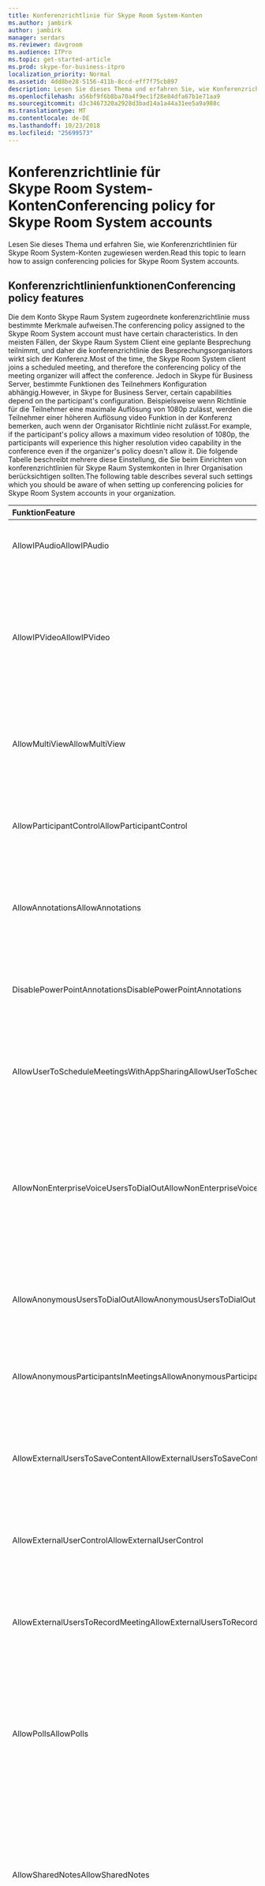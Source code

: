 ```yaml
---
title: Konferenzrichtlinie für Skype Room System-Konten
ms.author: jambirk
author: jambirk
manager: serdars
ms.reviewer: davgroom
ms.audience: ITPro
ms.topic: get-started-article
ms.prod: skype-for-business-itpro
localization_priority: Normal
ms.assetid: 4dd8be28-5156-411b-8ccd-eff7f75cb897
description: Lesen Sie dieses Thema und erfahren Sie, wie Konferenzrichtlinien für Skype Room System-Konten zugewiesen werden.
ms.openlocfilehash: a56bf9f6b8ba70a4f9ec1f28e84dfa67b1e71aa9
ms.sourcegitcommit: d3c3467320a2928d3bad14a1a44a31ee5a9a988c
ms.translationtype: MT
ms.contentlocale: de-DE
ms.lasthandoff: 10/23/2018
ms.locfileid: "25699573"
---
```

# <a name="conferencing-policy-for-skype-room-system-accounts"></a><span data-ttu-id="761e6-103">Konferenzrichtlinie für Skype Room System-Konten</span><span class="sxs-lookup"><span data-stu-id="761e6-103">Conferencing policy for Skype Room System accounts</span></span>
 
<span data-ttu-id="761e6-104">Lesen Sie dieses Thema und erfahren Sie, wie Konferenzrichtlinien für Skype Room System-Konten zugewiesen werden.</span><span class="sxs-lookup"><span data-stu-id="761e6-104">Read this topic to learn how to assign conferencing policies for Skype Room System accounts.</span></span>
  
## <a name="conferencing-policy-features"></a><span data-ttu-id="761e6-105">Konferenzrichtlinienfunktionen</span><span class="sxs-lookup"><span data-stu-id="761e6-105">Conferencing policy features</span></span>

<span data-ttu-id="761e6-106">Die dem Konto Skype Raum System zugeordnete konferenzrichtlinie muss bestimmte Merkmale aufweisen.</span><span class="sxs-lookup"><span data-stu-id="761e6-106">The conferencing policy assigned to the Skype Room System account must have certain characteristics.</span></span> <span data-ttu-id="761e6-107">In den meisten Fällen, der Skype Raum System Client eine geplante Besprechung teilnimmt, und daher die konferenzrichtlinie des Besprechungsorganisators wirkt sich der Konferenz.</span><span class="sxs-lookup"><span data-stu-id="761e6-107">Most of the time, the Skype Room System client joins a scheduled meeting, and therefore the conferencing policy of the meeting organizer will affect the conference.</span></span> <span data-ttu-id="761e6-108">Jedoch in Skype für Business Server, bestimmte Funktionen des Teilnehmers Konfiguration abhängig.</span><span class="sxs-lookup"><span data-stu-id="761e6-108">However, in Skype for Business Server, certain capabilities depend on the participant's configuration.</span></span> <span data-ttu-id="761e6-109">Beispielsweise wenn Richtlinie für die Teilnehmer eine maximale Auflösung von 1080p zulässt, werden die Teilnehmer einer höheren Auflösung video Funktion in der Konferenz bemerken, auch wenn der Organisator Richtlinie nicht zulässt.</span><span class="sxs-lookup"><span data-stu-id="761e6-109">For example, if the participant's policy allows a maximum video resolution of 1080p, the participants will experience this higher resolution video capability in the conference even if the organizer's policy doesn't allow it.</span></span> <span data-ttu-id="761e6-110">Die folgende Tabelle beschreibt mehrere diese Einstellung, die Sie beim Einrichten von konferenzrichtlinien für Skype Raum Systemkonten in Ihrer Organisation berücksichtigen sollten.</span><span class="sxs-lookup"><span data-stu-id="761e6-110">The following table describes several such settings which you should be aware of when setting up conferencing policies for Skype Room System accounts in your organization.</span></span> 
  
|<span data-ttu-id="761e6-111">Funktion</span><span class="sxs-lookup"><span data-stu-id="761e6-111">Feature</span></span>  <br/> |<span data-ttu-id="761e6-112">Wert</span><span class="sxs-lookup"><span data-stu-id="761e6-112">Value</span></span>  <br/> |<span data-ttu-id="761e6-113">Kommentar</span><span class="sxs-lookup"><span data-stu-id="761e6-113">Comment</span></span>  <br/> |
|:-----|:-----|:-----|
|<span data-ttu-id="761e6-114">AllowIPAudio</span><span class="sxs-lookup"><span data-stu-id="761e6-114">AllowIPAudio</span></span>  <br/> |<span data-ttu-id="761e6-115">TRUE</span><span class="sxs-lookup"><span data-stu-id="761e6-115">TRUE</span></span>  <br/> |<span data-ttu-id="761e6-116">Für Audio Skype Raum System wahr sein müssen</span><span class="sxs-lookup"><span data-stu-id="761e6-116">Must be true for Skype Room System audio</span></span>  <br/> |
|<span data-ttu-id="761e6-117">AllowIPVideo</span><span class="sxs-lookup"><span data-stu-id="761e6-117">AllowIPVideo</span></span>  <br/> |<span data-ttu-id="761e6-118">TRUE</span><span class="sxs-lookup"><span data-stu-id="761e6-118">TRUE</span></span>  <br/> |<span data-ttu-id="761e6-119">Für Audio in "Jetzt besprechen" (ad-hoc-) Whiteboardsitzungen in Skype Raum System arbeiten Skype Raum System wahr sein müssen</span><span class="sxs-lookup"><span data-stu-id="761e6-119">Must be true for Skype Room System audio to work in Meet Now (ad hoc) whiteboard sessions in Skype Room System</span></span>  <br/> |
|<span data-ttu-id="761e6-120">AllowMultiView</span><span class="sxs-lookup"><span data-stu-id="761e6-120">AllowMultiView</span></span>  <br/> |<span data-ttu-id="761e6-121">TRUE</span><span class="sxs-lookup"><span data-stu-id="761e6-121">TRUE</span></span>  <br/> |<span data-ttu-id="761e6-122">Skype Raum System zum Rendern mit mehreren Ansicht mehrere Videostreams ermöglicht</span><span class="sxs-lookup"><span data-stu-id="761e6-122">Allows Skype Room System to render multi-view, multiple video streams</span></span>  <br/> |
|<span data-ttu-id="761e6-123">AllowParticipantControl</span><span class="sxs-lookup"><span data-stu-id="761e6-123">AllowParticipantControl</span></span>  <br/> |<span data-ttu-id="761e6-124">TRUE</span><span class="sxs-lookup"><span data-stu-id="761e6-124">TRUE</span></span>  <br/> |<span data-ttu-id="761e6-125">Wirkt sich auf Jetzt besprechen (ad-hoc-) Whiteboardsitzungen in Skype Raum System</span><span class="sxs-lookup"><span data-stu-id="761e6-125">Affects Meet Now (ad hoc) whiteboard sessions in Skype Room System</span></span>  <br/> |
|<span data-ttu-id="761e6-126">AllowAnnotations</span><span class="sxs-lookup"><span data-stu-id="761e6-126">AllowAnnotations</span></span>  <br/> |<span data-ttu-id="761e6-127">TRUE</span><span class="sxs-lookup"><span data-stu-id="761e6-127">TRUE</span></span>  <br/> |<span data-ttu-id="761e6-128">Wirkt sich auf Jetzt besprechen (ad-hoc-) Whiteboardsitzungen in Skype Raum System</span><span class="sxs-lookup"><span data-stu-id="761e6-128">Affects Meet Now (ad hoc) whiteboard sessions in Skype Room System</span></span>  <br/> |
|<span data-ttu-id="761e6-129">DisablePowerPointAnnotations</span><span class="sxs-lookup"><span data-stu-id="761e6-129">DisablePowerPointAnnotations</span></span>  <br/> |<span data-ttu-id="761e6-130">FALSE</span><span class="sxs-lookup"><span data-stu-id="761e6-130">FALSE</span></span>  <br/> |<span data-ttu-id="761e6-131">Wirkt sich auf Jetzt besprechen (ad-hoc-) Whiteboardsitzungen in Skype Raum System</span><span class="sxs-lookup"><span data-stu-id="761e6-131">Affects Meet Now (ad hoc) whiteboard sessions in Skype Room System</span></span>  <br/> |
|<span data-ttu-id="761e6-132">AllowUserToScheduleMeetingsWithAppSharing</span><span class="sxs-lookup"><span data-stu-id="761e6-132">AllowUserToScheduleMeetingsWithAppSharing</span></span>  <br/> |<span data-ttu-id="761e6-133">TRUE</span><span class="sxs-lookup"><span data-stu-id="761e6-133">TRUE</span></span>  <br/> |<span data-ttu-id="761e6-134">Wirkt sich auf Jetzt besprechen (ad-hoc-) Whiteboardsitzungen in Skype Raum System</span><span class="sxs-lookup"><span data-stu-id="761e6-134">Affects Meet Now (ad hoc) whiteboard sessions in Skype Room System</span></span>  <br/> |
|<span data-ttu-id="761e6-135">AllowNonEnterpriseVoiceUsersToDialOut</span><span class="sxs-lookup"><span data-stu-id="761e6-135">AllowNonEnterpriseVoiceUsersToDialOut</span></span>  <br/> |<span data-ttu-id="761e6-136">FALSE</span><span class="sxs-lookup"><span data-stu-id="761e6-136">FALSE</span></span>  <br/> |<span data-ttu-id="761e6-137">Gibt an, ob das Konto für Enterprise-VoIP (EV) aktiviert (siehe die aktivieren Skype Raum Systemkonten für Skype für Business Abschnitt) ist, hängt</span><span class="sxs-lookup"><span data-stu-id="761e6-137">Depends on whether the account is Enterprise Voice (EV) enabled (see the Enabling Skype Room System Accounts for Skype for Business section)</span></span>  <br/> |
|<span data-ttu-id="761e6-138">AllowAnonymousUsersToDialOut</span><span class="sxs-lookup"><span data-stu-id="761e6-138">AllowAnonymousUsersToDialOut</span></span>  <br/> |<span data-ttu-id="761e6-139">FALSE</span><span class="sxs-lookup"><span data-stu-id="761e6-139">FALSE</span></span>  <br/> |<span data-ttu-id="761e6-140">Hängt davon ab, ob das Konto für Enterprise-VoIP (EV) aktiviert ist</span><span class="sxs-lookup"><span data-stu-id="761e6-140">Depends on whether the account is Enterprise Voice (EV) enabled</span></span>  <br/> |
|<span data-ttu-id="761e6-141">AllowAnonymousParticipantsInMeetings</span><span class="sxs-lookup"><span data-stu-id="761e6-141">AllowAnonymousParticipantsInMeetings</span></span>  <br/> |<span data-ttu-id="761e6-142">TRUE</span><span class="sxs-lookup"><span data-stu-id="761e6-142">TRUE</span></span>  <br/> |<span data-ttu-id="761e6-143">Wirkt sich auf Jetzt besprechen (ad-hoc-) Whiteboardsitzungen in Skype Raum System</span><span class="sxs-lookup"><span data-stu-id="761e6-143">Affects Meet Now (ad hoc) whiteboard sessions in Skype Room System</span></span>  <br/> |
|<span data-ttu-id="761e6-144">AllowExternalUsersToSaveContent</span><span class="sxs-lookup"><span data-stu-id="761e6-144">AllowExternalUsersToSaveContent</span></span>  <br/> |<span data-ttu-id="761e6-145">TRUE</span><span class="sxs-lookup"><span data-stu-id="761e6-145">TRUE</span></span>  <br/> |<span data-ttu-id="761e6-146">Wirkt sich auf Jetzt besprechen (ad-hoc-) Whiteboardsitzungen in Skype Raum System</span><span class="sxs-lookup"><span data-stu-id="761e6-146">Affects Meet Now (ad hoc) whiteboard sessions in Skype Room System</span></span>  <br/> |
|<span data-ttu-id="761e6-147">AllowExternalUserControl</span><span class="sxs-lookup"><span data-stu-id="761e6-147">AllowExternalUserControl</span></span>  <br/> |<span data-ttu-id="761e6-148">FALSE</span><span class="sxs-lookup"><span data-stu-id="761e6-148">FALSE</span></span>  <br/> |<span data-ttu-id="761e6-149">Wirkt sich auf Jetzt besprechen (ad-hoc-) Whiteboardsitzungen in Skype Raum System</span><span class="sxs-lookup"><span data-stu-id="761e6-149">Affects Meet Now (ad hoc) whiteboard sessions in Skype Room System</span></span>  <br/> |
|<span data-ttu-id="761e6-150">AllowExternalUsersToRecordMeeting</span><span class="sxs-lookup"><span data-stu-id="761e6-150">AllowExternalUsersToRecordMeeting</span></span>  <br/> |<span data-ttu-id="761e6-151">FALSE</span><span class="sxs-lookup"><span data-stu-id="761e6-151">FALSE</span></span>  <br/> |<span data-ttu-id="761e6-152">Wirkt sich auf Jetzt besprechen (ad-hoc-) Whiteboardsitzungen in Skype Raum System</span><span class="sxs-lookup"><span data-stu-id="761e6-152">Affects Meet Now (ad hoc) whiteboard sessions in Skype Room System</span></span>  <br/> |
|<span data-ttu-id="761e6-153">AllowPolls</span><span class="sxs-lookup"><span data-stu-id="761e6-153">AllowPolls</span></span>  <br/> |<span data-ttu-id="761e6-154">TRUE</span><span class="sxs-lookup"><span data-stu-id="761e6-154">TRUE</span></span>  <br/> |<span data-ttu-id="761e6-155">Nicht zutreffend in sofort-Besprechungen (ad-hoc-), aber Skype Raum System kann auf Umfragen auf dem Bildschirm am Anfang der Raum reagieren.</span><span class="sxs-lookup"><span data-stu-id="761e6-155">N/A in Meet Now (ad hoc) meetings, but Skype Room System can respond to polls on the screen at the front of room</span></span>  <br/> |
|<span data-ttu-id="761e6-156">AllowSharedNotes</span><span class="sxs-lookup"><span data-stu-id="761e6-156">AllowSharedNotes</span></span>  <br/> |<span data-ttu-id="761e6-157">TRUE</span><span class="sxs-lookup"><span data-stu-id="761e6-157">TRUE</span></span>  <br/> |<span data-ttu-id="761e6-158">Nicht zutreffend in sofort-Besprechungen (ad-hoc-), aber Skype Raum System kann auf Umfragen auf dem Bildschirm am Anfang der Raum reagieren.</span><span class="sxs-lookup"><span data-stu-id="761e6-158">N/A in Meet Now (ad hoc) meetings, but Skype Room System can respond to polls on the screen at the front of room</span></span>  <br/> |
|<span data-ttu-id="761e6-159">EnableDialInConferencing</span><span class="sxs-lookup"><span data-stu-id="761e6-159">EnableDialInConferencing</span></span>  <br/> |<span data-ttu-id="761e6-160">TRUE</span><span class="sxs-lookup"><span data-stu-id="761e6-160">TRUE</span></span>  <br/> |<span data-ttu-id="761e6-161">Wirkt sich auf Jetzt besprechen (ad-hoc-) Whiteboardsitzungen in Skype Raum System</span><span class="sxs-lookup"><span data-stu-id="761e6-161">Affects Meet Now (ad hoc) whiteboard sessions in Skype Room System</span></span>  <br/> |
|<span data-ttu-id="761e6-162">EnableAppDesktopSharing</span><span class="sxs-lookup"><span data-stu-id="761e6-162">EnableAppDesktopSharing</span></span>  <br/> |<span data-ttu-id="761e6-163">Desktop</span><span class="sxs-lookup"><span data-stu-id="761e6-163">Desktop</span></span>  <br/> |<span data-ttu-id="761e6-164">Wirkt sich auf Jetzt besprechen (ad-hoc-) Whiteboardsitzungen in Skype Raum System</span><span class="sxs-lookup"><span data-stu-id="761e6-164">Affects Meet Now (ad hoc) whiteboard sessions in Skype Room System</span></span>  <br/> |
|<span data-ttu-id="761e6-165">AllowConferenceRecording</span><span class="sxs-lookup"><span data-stu-id="761e6-165">AllowConferenceRecording</span></span>  <br/> |<span data-ttu-id="761e6-166">FALSE</span><span class="sxs-lookup"><span data-stu-id="761e6-166">FALSE</span></span>  <br/> |<span data-ttu-id="761e6-167">Nicht zutreffend für Raum Skype-System.</span><span class="sxs-lookup"><span data-stu-id="761e6-167">N/A for Skype Room System.</span></span> <span data-ttu-id="761e6-168">Wenn „TRUE“ (WAHR), könnte eine ferne Partei aufzeichnen</span><span class="sxs-lookup"><span data-stu-id="761e6-168">If TRUE, a remote party could record</span></span>  <br/> |
|<span data-ttu-id="761e6-169">EnableP2PRecording</span><span class="sxs-lookup"><span data-stu-id="761e6-169">EnableP2PRecording</span></span>  <br/> |<span data-ttu-id="761e6-170">FALSE</span><span class="sxs-lookup"><span data-stu-id="761e6-170">FALSE</span></span>  <br/> |<span data-ttu-id="761e6-171">Nicht zutreffend für Raum Skype-System.</span><span class="sxs-lookup"><span data-stu-id="761e6-171">N/A for Skype Room System.</span></span> <span data-ttu-id="761e6-172">Wenn „TRUE“ (WAHR), könnte eine ferne Partei aufzeichnen</span><span class="sxs-lookup"><span data-stu-id="761e6-172">If TRUE, a remote party could record</span></span>  <br/> |
|<span data-ttu-id="761e6-173">EnableFileTransfer</span><span class="sxs-lookup"><span data-stu-id="761e6-173">EnableFileTransfer</span></span>  <br/> |<span data-ttu-id="761e6-174">TRUE</span><span class="sxs-lookup"><span data-stu-id="761e6-174">TRUE</span></span>  <br/> |<span data-ttu-id="761e6-175">-</span><span class="sxs-lookup"><span data-stu-id="761e6-175">N/A</span></span>  <br/> |
|<span data-ttu-id="761e6-176">EnableP2PFileTransfer</span><span class="sxs-lookup"><span data-stu-id="761e6-176">EnableP2PFileTransfer</span></span>  <br/> |<span data-ttu-id="761e6-177">TRUE</span><span class="sxs-lookup"><span data-stu-id="761e6-177">TRUE</span></span>  <br/> |<span data-ttu-id="761e6-178">-</span><span class="sxs-lookup"><span data-stu-id="761e6-178">N/A</span></span>  <br/> |
|<span data-ttu-id="761e6-179">EnableP2PVideo</span><span class="sxs-lookup"><span data-stu-id="761e6-179">EnableP2PVideo</span></span>  <br/> |<span data-ttu-id="761e6-180">TRUE</span><span class="sxs-lookup"><span data-stu-id="761e6-180">TRUE</span></span>  <br/> |<span data-ttu-id="761e6-181">Ermöglicht dem Client Skype Raum System zur Teilnahme an Peer-zu-Peer-videositzungen</span><span class="sxs-lookup"><span data-stu-id="761e6-181">Enables the Skype Room System client to participate in peer-to-peer video sessions</span></span>  <br/> |
|<span data-ttu-id="761e6-182">AllowLargeMeetings</span><span class="sxs-lookup"><span data-stu-id="761e6-182">AllowLargeMeetings</span></span>  <br/> |<span data-ttu-id="761e6-183">FALSE</span><span class="sxs-lookup"><span data-stu-id="761e6-183">FALSE</span></span>  <br/> |<span data-ttu-id="761e6-184">-</span><span class="sxs-lookup"><span data-stu-id="761e6-184">N/A</span></span>  <br/> |
|<span data-ttu-id="761e6-185">EnableDataCollaboration</span><span class="sxs-lookup"><span data-stu-id="761e6-185">EnableDataCollaboration</span></span>  <br/> |<span data-ttu-id="761e6-186">TRUE</span><span class="sxs-lookup"><span data-stu-id="761e6-186">TRUE</span></span>  <br/> |<span data-ttu-id="761e6-187">Wirkt sich auf Jetzt besprechen (ad-hoc-) Whiteboardsitzungen in Skype Raum System</span><span class="sxs-lookup"><span data-stu-id="761e6-187">Affects Meet Now (ad hoc) whiteboard sessions in Skype Room System</span></span>  <br/> |
|<span data-ttu-id="761e6-188">MaxVideoConferenceResolution</span><span class="sxs-lookup"><span data-stu-id="761e6-188">MaxVideoConferenceResolution</span></span>  <br/> |<span data-ttu-id="761e6-189">VGA</span><span class="sxs-lookup"><span data-stu-id="761e6-189">VGA</span></span>  <br/> |<span data-ttu-id="761e6-190">Von Skype für Business Server ignoriert, verwendet Skype Raum System HD1080</span><span class="sxs-lookup"><span data-stu-id="761e6-190">Ignored by Skype for Business Server, Skype Room System uses HD1080</span></span>  <br/> |
|<span data-ttu-id="761e6-191">MaxMeetingSize</span><span class="sxs-lookup"><span data-stu-id="761e6-191">MaxMeetingSize</span></span>  <br/> |<span data-ttu-id="761e6-192">250</span><span class="sxs-lookup"><span data-stu-id="761e6-192">250</span></span>  <br/> |<span data-ttu-id="761e6-193">Wirkt sich auf Jetzt besprechen (ad-hoc-) Whiteboardsitzungen in Skype Raum System</span><span class="sxs-lookup"><span data-stu-id="761e6-193">Affects Meet Now (ad hoc) whiteboard sessions in Skype Room System</span></span>  <br/> |
|<span data-ttu-id="761e6-194">AudioBitRateKb</span><span class="sxs-lookup"><span data-stu-id="761e6-194">AudioBitRateKb</span></span>  <br/> |<span data-ttu-id="761e6-195">200</span><span class="sxs-lookup"><span data-stu-id="761e6-195">200</span></span>  <br/> |<span data-ttu-id="761e6-196">Siehe Hinweis am Ende der Tabelle\*</span><span class="sxs-lookup"><span data-stu-id="761e6-196">See note at the end of the table\*</span></span>  <br/> |
|<span data-ttu-id="761e6-197">VideoBitRateKb</span><span class="sxs-lookup"><span data-stu-id="761e6-197">VideoBitRateKb</span></span>  <br/> |<span data-ttu-id="761e6-198">5000</span><span class="sxs-lookup"><span data-stu-id="761e6-198">5000</span></span>  <br/> |<span data-ttu-id="761e6-199">Dies ist die maximale ausgehende Videobitrate zulässig.</span><span class="sxs-lookup"><span data-stu-id="761e6-199">This is the maximum outbound video bit rate allowed.</span></span> <span data-ttu-id="761e6-200">Skype Raum System senden 1080 stream zusammen mit Zusammenheften (wenn RoundTable verwendet wird) dieser Bit Rate.</span><span class="sxs-lookup"><span data-stu-id="761e6-200">Skype Room System can send one 1080 stream along with pano (if RoundTable is used) at this bit rate.</span></span> <span data-ttu-id="761e6-201">\*</span><span class="sxs-lookup"><span data-stu-id="761e6-201"></span></span>  <br/> |
|<span data-ttu-id="761e6-202">AppSharingBitRateKb</span><span class="sxs-lookup"><span data-stu-id="761e6-202">AppSharingBitRateKb</span></span>  <br/> |<span data-ttu-id="761e6-203">5000</span><span class="sxs-lookup"><span data-stu-id="761e6-203">5000</span></span>  <br/> |<span data-ttu-id="761e6-204">Siehe Hinweis am Ende der Tabelle\*</span><span class="sxs-lookup"><span data-stu-id="761e6-204">See note at the end of the table\*</span></span>  <br/> |
|<span data-ttu-id="761e6-205">FileTransferBitRateKb</span><span class="sxs-lookup"><span data-stu-id="761e6-205">FileTransferBitRateKb</span></span>  <br/> |<span data-ttu-id="761e6-206">5000</span><span class="sxs-lookup"><span data-stu-id="761e6-206">5000</span></span>  <br/> |<span data-ttu-id="761e6-207">-</span><span class="sxs-lookup"><span data-stu-id="761e6-207">N/A</span></span>  <br/> |
|<span data-ttu-id="761e6-208">TotalReceiveVideoBitRateKb</span><span class="sxs-lookup"><span data-stu-id="761e6-208">TotalReceiveVideoBitRateKb</span></span>  <br/> |<span data-ttu-id="761e6-209">20000</span><span class="sxs-lookup"><span data-stu-id="761e6-209">20000</span></span>  <br/> |<span data-ttu-id="761e6-210">Es wird empfohlen, dass Sie diesen Wert so hoch wie möglich einstellen.</span><span class="sxs-lookup"><span data-stu-id="761e6-210">We recommend that you set this as high as possible.</span></span> <span data-ttu-id="761e6-211">Effektive Bandbreite hängt netzwerkbedingungen zum Zeitpunkt der Konferenzen.\*</span><span class="sxs-lookup"><span data-stu-id="761e6-211">The effective bandwidth depends on network conditions at the time of conferences.\*</span></span>  <br/> |
|<span data-ttu-id="761e6-212">EnableMultiViewJoin</span><span class="sxs-lookup"><span data-stu-id="761e6-212">EnableMultiViewJoin</span></span>  <br/> |<span data-ttu-id="761e6-213">TRUE</span><span class="sxs-lookup"><span data-stu-id="761e6-213">TRUE</span></span>  <br/> |<span data-ttu-id="761e6-214">Muss auf TRUE festgelegt sein für Skype Raum System, um sicherzustellen, dass Videostreams mit mehreren Ansichten</span><span class="sxs-lookup"><span data-stu-id="761e6-214">Must be TRUE for Skype Room System to ensure multi-view video streams</span></span>  <br/> |
   
* <span data-ttu-id="761e6-215">Informationen zur Planung der Bandbreite finden Sie unter [Anforderungen an die Netzwerkbandbreite für Mediendatenverkehr](../../plan-your-deployment/network-requirements/network-requirements.md#network-bandwidth-requirements-for-media-traffic).</span><span class="sxs-lookup"><span data-stu-id="761e6-215">For information about bandwidth planning, see [Network bandwidth requirements for media traffic](../../plan-your-deployment/network-requirements/network-requirements.md#network-bandwidth-requirements-for-media-traffic).</span></span>
  
> [!NOTE]
> <span data-ttu-id="761e6-216">Wenn der Client Skype Raum System versucht, teilnehmen an einer geplanten Besprechung organisiert, die von einem Benutzer, der auf einem Lync Server 2010-Pool verwaltet wird, konnte der Besprechungsorganisator konferenzrichtlinie verhindern, dass den Skype Raum System Client ausführen für die Zusammenarbeit.</span><span class="sxs-lookup"><span data-stu-id="761e6-216">If the Skype Room System client tries to join a scheduled meeting organized by a user who is homed on a Lync Server 2010 pool, the meeting organizer's conferencing policy could prevent the Skype Room System client from performing collaboration.</span></span> 
  
## <a name="meeting-authentication"></a><span data-ttu-id="761e6-217">Besprechungsauthentifizierung</span><span class="sxs-lookup"><span data-stu-id="761e6-217">Meeting authentication</span></span>

<span data-ttu-id="761e6-218">Skype Raum System fordert die Benutzer für die Authentifizierung bei der Verwendung der Besprechung teilnahmelink teilnehmen an einer Besprechung eingeschränkte; Beispiel einer Besprechung, für welche Besprechungslobby Optionen in Outlook konfiguriert wurden.</span><span class="sxs-lookup"><span data-stu-id="761e6-218">Skype Room System prompts users for authentication when they use the meeting join link to join a restricted meeting; for example, a meeting for which meeting lobby options have been configured in Outlook.</span></span> <span data-ttu-id="761e6-219">Diese Einstellung ist für angepasste Besprechungen immer aktiviert und Nutzer werden immer zur Authentifizierung aufgefordert.</span><span class="sxs-lookup"><span data-stu-id="761e6-219">This setting is always on for customized meetings, and users are always prompted.</span></span> <span data-ttu-id="761e6-220">Bei uneingeschränkten Besprechungen können Nutzer allerdings ohne Authentifizierung an der Besprechung teilnehmen.</span><span class="sxs-lookup"><span data-stu-id="761e6-220">However, for unrestricted meetings, users can join the meeting without authentication.</span></span> 
  
<span data-ttu-id="761e6-221">Der folgende Befehl versetzt Administratoren in die Lage, Authentifizierungen für alle Besprechungen zu verlangen, auch für uneingeschränkte Besprechungen:</span><span class="sxs-lookup"><span data-stu-id="761e6-221">The following command enables administrators to require authentication for all meetings, including unrestricted meetings:</span></span> 
  
```
Set-CsMeetingConfiguration -RequireRoomSystemsAuthorization $TRUE
```

<span data-ttu-id="761e6-222">Standardmäßig ist RequireRoomSystemsAuthorization „FALSE“ (FALSCH).</span><span class="sxs-lookup"><span data-stu-id="761e6-222">By default, RequireRoomSystemsAuthorization is FALSE.</span></span> 
  

